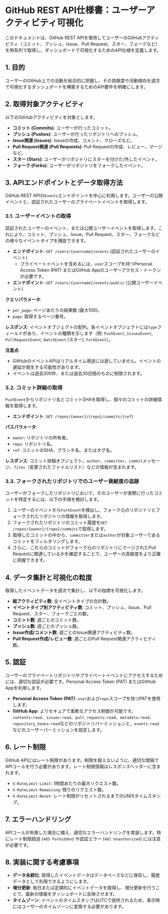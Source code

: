 # GitHub REST API仕様書：ユーザーアクティビティ可視化

このドキュメントは、GitHub REST APIを使用してユーザーのGitHubアクティビティ（コミット、プッシュ、Issue、Pull Request、スター、フォークなど）を時系列で取得し、ダッシュボードで可視化するためのAPI仕様を定義します。

## 1. 目的

ユーザーのGitHub上での活動を総合的に把握し、その貢献度や活動傾向を週次で可視化するダッシュボードを構築するためのAPI要件を明確にします。

## 2. 取得対象アクティビティ

以下のGitHubアクティビティを対象とします。

*   **コミット (Commits)**: ユーザーが行ったコミット。
*   **プッシュ (Pushes)**: ユーザーが行ったリポジトリへのプッシュ。
*   **Issue関連 (Issues)**: Issueの作成、コメント、クローズなど。
*   **Pull Request関連 (Pull Requests)**: Pull Requestの作成、レビュー、マージなど。
*   **スター (Stars)**: ユーザーがリポジトリにスターを付けた/外したイベント。
*   **フォーク (Forks)**: ユーザーがリポジトリをフォークしたイベント。

## 3. APIエンドポイントとデータ取得方法

GitHub REST APIの`Events`エンドポイントを中心に利用します。ユーザーの公開イベントと、認証されたユーザーのプライベートイベントを取得します。

### 3.1. ユーザーイベントの取得

認証されたユーザーのイベント、または公開ユーザーイベントを取得します。これにより、コミット、プッシュ、Issue、Pull Request、スター、フォークなどの様々なイベントタイプを捕捉できます。

*   **エンドポイント**: `GET /users/{username}/events` (認証されたユーザーのイベント)
    *   プライベートイベントを含めるには、`user`スコープを持つPersonal Access Token (PAT) またはGitHub Appのユーザーアクセス・トークンが必要です。
*   **エンドポイント**: `GET /users/{username}/events/public` (公開ユーザーイベント)

**クエリパラメータ**: 

*   `per_page`: ページあたりの結果数 (最大100)。
*   `page`: 取得するページ番号。

**レスポンス**: イベントオブジェクトの配列。各イベントオブジェクトには`type`フィールドがあり、イベントの種類を示します（例: `PushEvent`, `IssuesEvent`, `PullRequestEvent`, `WatchEvent` (スター), `ForkEvent`）。

**注意点**: 

*   GitHubのイベントAPIはリアルタイム用途には適していません。イベントの遅延が発生する可能性があります。
*   イベントは過去300件、または過去30日間のものに制限されます。

### 3.2. コミット詳細の取得

`PushEvent`からリポジトリ名とコミットSHAを取得し、個々のコミットの詳細情報を取得します。

*   **エンドポイント**: `GET /repos/{owner}/{repo}/commits/{ref}`

**パスパラメータ**: 

*   `owner`: リポジトリの所有者。
*   `repo`: リポジトリ名。
*   `ref`: コミットのSHA、ブランチ名、またはタグ名。

**レスポンス**: コミット詳細オブジェクト。`author`、`committer`、`commit`メッセージ、`files`（変更されたファイルリスト）などの情報が含まれます。

### 3.3. フォークされたリポジトリでのユーザー貢献度の追跡

ユーザーがフォークしたリポジトリにおいて、そのユーザーが実際に行ったコミットを特定するには、以下の手順を検討します。

1.  ユーザーのイベントから`ForkEvent`を検出し、フォーク元のリポジトリとフォークされたリポジトリの情報を取得します。
2.  フォークされたリポジトリのコミット履歴を`GET /repos/{owner}/{repo}/commits`で取得します。
3.  取得したコミットの中から、`committer`または`author`が対象ユーザーであるコミットをフィルタリングします。
4.  さらに、これらのコミットがフォーク元のリポジトリにマージされたPull Requestに関連しているかを確認することで、ユーザーの貢献度をより正確に把握できます。

## 4. データ集計と可視化の粒度

取得したイベントデータを週次で集計し、以下の指標を可視化します。

*   **総アクティビティ数**: 全イベントタイプの合計数。
*   **イベントタイプ別アクティビティ数**: コミット、プッシュ、Issue、Pull Request、スター、フォークごとの数。
*   **コミット数**: 週ごとのコミット数。
*   **プッシュ数**: 週ごとのプッシュ数。
*   **Issue作成/コメント数**: 週ごとのIssue関連アクティビティ数。
*   **Pull Request作成/レビュー数**: 週ごとのPull Request関連アクティビティ数。

## 5. 認証

ユーザーのプライベートリポジトリやプライベートイベントにアクセスするためには、適切な認証が必要です。Personal Access Token (PAT) またはGitHub Appを利用します。

*   **Personal Access Token (PAT)**: `user`および`repo`スコープを持つPATを使用します。
*   **GitHub App**: よりセキュアで柔軟なアクセス制御が可能です。`contents:read`、`issues:read`、`pull_requests:read`、`metadata:read`、`repository_hooks:read`などのリポジトリパーミッションと、`events:read`などのユーザーパーミッションを設定します。

## 6. レート制限

GitHub APIにはレート制限があります。制限を超えないように、適切な間隔でAPIコールを行う必要があります。レート制限情報はレスポンスヘッダーに含まれます。

*   `X-RateLimit-Limit`: 1時間あたりの最大リクエスト数。
*   `X-RateLimit-Remaining`: 残りのリクエスト数。
*   `X-RateLimit-Reset`: レート制限がリセットされるまでのUNIXタイムスタンプ。

## 7. エラーハンドリング

APIコールが失敗した場合に備え、適切なエラーハンドリングを実装します。特にレート制限超過 (`403 Forbidden`) や認証エラー (`401 Unauthorized`) には注意が必要です。

## 8. 実装に関する考慮事項

*   **データ永続化**: 取得したイベントデータはデータベースなどに保存し、履歴データとして利用できるようにします。
*   **増分更新**: 毎日または定期的にイベントデータを取得し、増分更新を行うことで、最新の情報をダッシュボードに反映させます。
*   **タイムゾーン**: イベントのタイムスタンプはUTCで提供されるため、表示時にはユーザーのタイムゾーンに変換する必要があります。

